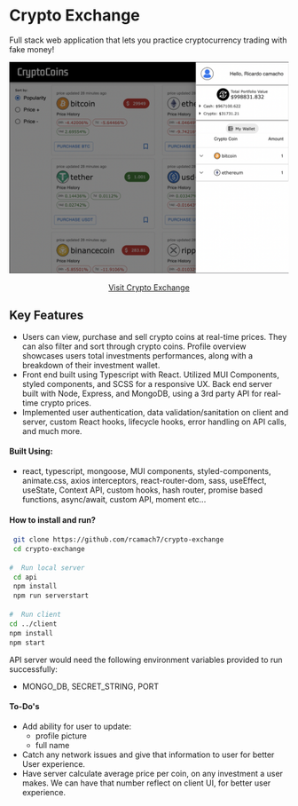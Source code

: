 # Crypto Exchange

Full stack web application that lets you practice cryptocurrency trading with fake money!

![project_demo](crypto-exchange.png)

<div align="center">

[Visit Crypto Exchange](https://rcamach7.github.io/crypto-exchange/#/)

</div>

## Key Features

- Users can view, purchase and sell crypto coins at real-time prices. They can also filter and sort through crypto coins. Profile overview showcases users total investments performances, along with a breakdown of their investment wallet.
- Front end built using Typescript with React. Utilized MUI Components, styled components, and SCSS for a responsive UX. Back end server built with Node, Express, and MongoDB, using a 3rd party API for real-time crypto prices.
- Implemented user authentication, data validation/sanitation on client and server, custom React hooks, lifecycle hooks, error handling on API calls, and much more.

#### Built Using:

- react, typescript, mongoose, MUI components, styled-components, animate.css, axios interceptors, react-router-dom, sass, useEffect, useState, Context API, custom hooks, hash router, promise based functions, async/await, custom API, moment etc...

#### How to install and run?

```bash
 git clone https://github.com/rcamach7/crypto-exchange
 cd crypto-exchange

#  Run local server
 cd api
 npm install
 npm run serverstart

#  Run client
cd ../client
npm install
npm start
```

API server would need the following environment variables provided to run successfully:

- MONGO_DB, SECRET_STRING, PORT

#### To-Do's

- Add ability for user to update:
  - profile picture
  - full name
- Catch any network issues and give that information to user for better User experience.
- Have server calculate average price per coin, on any investment a user makes. We can have that number reflect on client UI, for better user experience.

